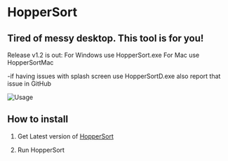 # HopperSort
## Tired of messy desktop. This tool is for you!

Release v1.2 is out:
For Windows use HopperSort.exe
For Mac use HopperSortMac


-if having issues with splash screen use HopperSortD.exe also report that issue in GitHub

![Usage](https://github.com/kjutzn/HopperSort/assets/130908680/bab5e8eb-bef1-49b5-bab5-f95352ee7d57)

## How to install

1. Get Latest version of [HopperSort](https://github.com/kjutzn/HopperSort/releases)

1. Run HopperSort
